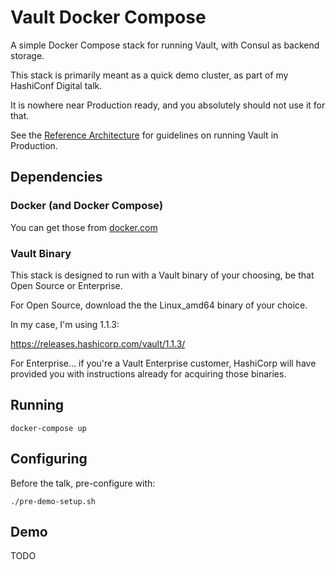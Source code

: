 # Vault Docker Compose

A simple Docker Compose stack for running Vault, with Consul as backend storage.

This stack is primarily meant as a quick demo cluster, as part of my HashiConf Digital talk.

It is nowhere near Production ready, and you absolutely should not use it for that.

See the [Reference Architecture](https://learn.hashicorp.com/vault/operations/ops-reference-architecture) for guidelines on running Vault in Production.

## Dependencies

### Docker (and Docker Compose)

You can get those from [docker.com](https://docs.docker.com/get-docker/)

### Vault Binary

This stack is designed to run with a Vault binary of your choosing, be that Open Source or Enterprise.

For Open Source, download the the Linux_amd64 binary of your choice.

In my case, I'm using 1.1.3:

https://releases.hashicorp.com/vault/1.1.3/

For Enterprise... if you're a Vault Enterprise customer, HashiCorp will have provided you with instructions already for acquiring those binaries.

## Running

```
docker-compose up
```

## Configuring

Before the talk, pre-configure with:

```
./pre-demo-setup.sh
```

## Demo

TODO
